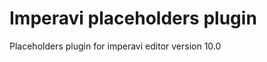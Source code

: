 Imperavi placeholders plugin
=====================

Placeholders plugin for imperavi editor version 10.0
